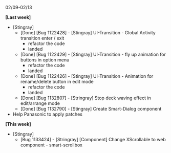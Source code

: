 02/09-02/13

**[Last week]**

* [Stingray]
    * [Done] [Bug 1122428] - [Stingray] UI-Transition - Global Activity transition enter / exit
      - refactor the code
      - landed
    * [Done] [Bug 1122429] - [Stingray] UI-Transition - fly up animation for buttons in option menu
      - refactor the code
      - landed
    * [Done] [Bug 1122426] - [Stingray] UI-Transition - Animation for rename/delete button in edit mode
      - refactor the code
      - landed
    * [Done] [Bug 1132807] - [Stringray] Stop deck waving effect in edit/arrange mode
    * [Done] [Bug 1132790] - [Stingray] Create Smart-Dialog component
* Help Panasonic to apply patches

**[This week]**
* [Stingray]
    * [Bug 1133424] - [Stringray] [Component] Change XScrollable to web component - smart-scrollbox
